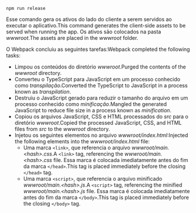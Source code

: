```console
npm run release
```

<span data-ttu-id="650f8-101">Esse comando gera os ativos do lado do cliente a serem servidos ao executar o aplicativo.</span><span class="sxs-lookup"><span data-stu-id="650f8-101">This command generates the client-side assets to be served when running the app.</span></span> <span data-ttu-id="650f8-102">Os ativos são colocados na pasta *wwwroot*.</span><span class="sxs-lookup"><span data-stu-id="650f8-102">The assets are placed in the *wwwroot* folder.</span></span>

<span data-ttu-id="650f8-103">O Webpack concluiu as seguintes tarefas:</span><span class="sxs-lookup"><span data-stu-id="650f8-103">Webpack completed the following tasks:</span></span>

* <span data-ttu-id="650f8-104">Limpou os conteúdos do diretório *wwwroot*.</span><span class="sxs-lookup"><span data-stu-id="650f8-104">Purged the contents of the *wwwroot* directory.</span></span>
* <span data-ttu-id="650f8-105">Converteu o TypeScript para JavaScript em um processo conhecido como *transpilação*.</span><span class="sxs-lookup"><span data-stu-id="650f8-105">Converted the TypeScript to JavaScript in a process known as *transpilation*.</span></span>
* <span data-ttu-id="650f8-106">Destruiu o JavaScript gerado para reduzir o tamanho do arquivo em um processo conhecido como *minificação*.</span><span class="sxs-lookup"><span data-stu-id="650f8-106">Mangled the generated JavaScript to reduce file size in a process known as *minification*.</span></span>
* <span data-ttu-id="650f8-107">Copiou os arquivos JavaScript, CSS e HTML processados do *src* para o diretório *wwwroot*.</span><span class="sxs-lookup"><span data-stu-id="650f8-107">Copied the processed JavaScript, CSS, and HTML files from *src* to the *wwwroot* directory.</span></span>
* <span data-ttu-id="650f8-108">Injetou os seguintes elementos no arquivo *wwwroot/index.html*:</span><span class="sxs-lookup"><span data-stu-id="650f8-108">Injected the following elements into the *wwwroot/index.html* file:</span></span>
  * <span data-ttu-id="650f8-109">Uma marca `<link>`, que referencia o arquivo *wwwroot/main.\<hash\>.css*.</span><span class="sxs-lookup"><span data-stu-id="650f8-109">A `<link>` tag, referencing the *wwwroot/main.\<hash\>.css* file.</span></span> <span data-ttu-id="650f8-110">Essa marca é colocada imediatamente antes do fim da marca `</head>`.</span><span class="sxs-lookup"><span data-stu-id="650f8-110">This tag is placed immediately before the closing `</head>` tag.</span></span>
  * <span data-ttu-id="650f8-111">Uma marca `<script>`, que referencia o arquivo minificado *wwwroot/main.\<hash\>.js*.</span><span class="sxs-lookup"><span data-stu-id="650f8-111">A `<script>` tag, referencing the minified *wwwroot/main.\<hash\>.js* file.</span></span> <span data-ttu-id="650f8-112">Essa marca é colocada imediatamente antes do fim da marca `</body>`.</span><span class="sxs-lookup"><span data-stu-id="650f8-112">This tag is placed immediately before the closing `</body>` tag.</span></span>